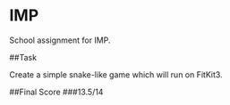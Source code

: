 # IMP

School assignment for IMP.

##Task

Create a simple snake-like game which will run on FitKit3.

##Final Score
###13.5/14
